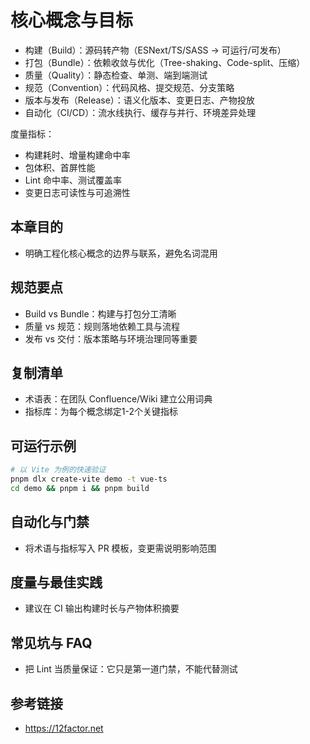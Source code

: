 # 核心概念与目标

- 构建（Build）：源码转产物（ESNext/TS/SASS → 可运行/可发布）
- 打包（Bundle）：依赖收敛与优化（Tree-shaking、Code-split、压缩）
- 质量（Quality）：静态检查、单测、端到端测试
- 规范（Convention）：代码风格、提交规范、分支策略
- 版本与发布（Release）：语义化版本、变更日志、产物投放
- 自动化（CI/CD）：流水线执行、缓存与并行、环境差异处理

度量指标：
- 构建耗时、增量构建命中率
- 包体积、首屏性能
- Lint 命中率、测试覆盖率
- 变更日志可读性与可追溯性

## 本章目的
- 明确工程化核心概念的边界与联系，避免名词混用

## 规范要点
- Build vs Bundle：构建与打包分工清晰
- 质量 vs 规范：规则落地依赖工具与流程
- 发布 vs 交付：版本策略与环境治理同等重要

## 复制清单
- 术语表：在团队 Confluence/Wiki 建立公用词典
- 指标库：为每个概念绑定1-2个关键指标

## 可运行示例
```bash
# 以 Vite 为例的快速验证
pnpm dlx create-vite demo -t vue-ts
cd demo && pnpm i && pnpm build
```

## 自动化与门禁
- 将术语与指标写入 PR 模板，变更需说明影响范围

## 度量与最佳实践
- 建议在 CI 输出构建时长与产物体积摘要

## 常见坑与 FAQ
- 把 Lint 当质量保证：它只是第一道门禁，不能代替测试

## 参考链接
- https://12factor.net